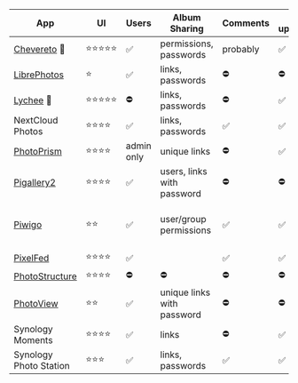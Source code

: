 
| App                                              | UI        | Users      | Album Sharing              | Comments | UI upload | Video support                          |
|--------------------------------------------------|-----------|------------|----------------------------|----------|-----------|----------------------------------------|
| [Chevereto](https://chevereto.com/) 🔗           | ⭐️⭐️⭐️⭐️⭐️ | ✅         | permissions, passwords     | probably | ✅        | ⛔️                                     |
| [LibrePhotos](libre-photos.md)                   | ⭐️        | ✅         | links, passwords           | ⛔️       | ⛔️        | ⛔️                                     |
| [Lychee](https://lycheeorg.github.io) 🔗         | ⭐️⭐️⭐️⭐️⭐️ | ⛔️         | links, passwords           | ⛔️       | ✅        | ⛔️                                     |
| NextCloud Photos                                 | ⭐️⭐️⭐️⭐️   | ✅         | links, passwords           | ✅       | ✅        | ✅                                     |
| [PhotoPrism](photoprism.md)                      | ⭐️⭐️⭐️⭐️   | admin only | unique links               | ⛔️       | ✅        | ✅                                     |
| [Pigallery2](pigallery.md)                       | ⭐️⭐️⭐️⭐️   | ✅         | users, links with password | ⛔️       | ⛔️        | ✅                                     |
| [Piwigo](piwigo.md)                              | ⭐️⭐️       | ✅         | user/group permissions     | ✅       | ✅        | mp4, m4v, webm, webmv                  |
| [PixelFed](pixelfed.md)                          | ⭐️⭐️⭐️⭐️   | ✅         |                            | ✅       | ✅        | ⛔️                                     |
| [PhotoStructure](photostructure.md)              | ⭐️⭐️⭐️⭐️   | ⛔️         | ⛔️                          | ⛔️       | ⛔️        | ✅                                     |
| [PhotoView](photoview.md)                        | ⭐️⭐️       | ✅         | unique links with password | ⛔️       | ⛔️        | ✅                                     |
| Synology Moments                                 | ⭐️⭐️⭐️⭐️   | ✅         | links                      | ⛔️       | ✅        | ✅                                     |
| Synology Photo Station                           | ⭐️⭐️⭐️     | ✅         | links, passwords           | ✅       | ✅        | ✅                                     |
